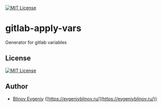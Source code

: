[![MIT License][license-image]][license-url]

gitlab-apply-vars
================

Generator for gitlab variables

## License

[![MIT License][license-image]][license-url]

## Author

- [Blinov Evgeniy](mailto:evgeniy_blinov@mail.ru) ([https://evgeniyblinov.ru/](https://evgeniyblinov.ru/))

[license-image]: http://img.shields.io/badge/license-MIT-blue.svg?style=flat
[license-url]: LICENSE
